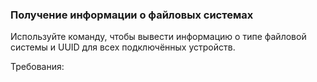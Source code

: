
### Получение информации о файловых системах

Используйте команду, чтобы вывести информацию о типе файловой системы и UUID для всех подключённых устройств.

Требования:
